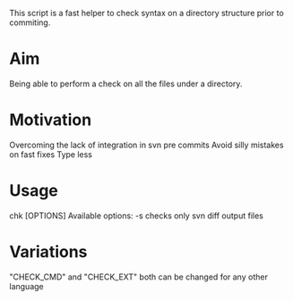 This script is a fast helper to check syntax on a directory structure prior to commiting.

Aim
===
Being able to perform a check on all the files under a directory.

Motivation
==========
Overcoming the lack of integration in svn pre commits
Avoid silly mistakes on fast fixes
Type less

Usage
=====
chk [OPTIONS]
Available options:
   -s       checks only svn diff output files

Variations
==========
"CHECK_CMD" and "CHECK_EXT" both can be changed for any other language
